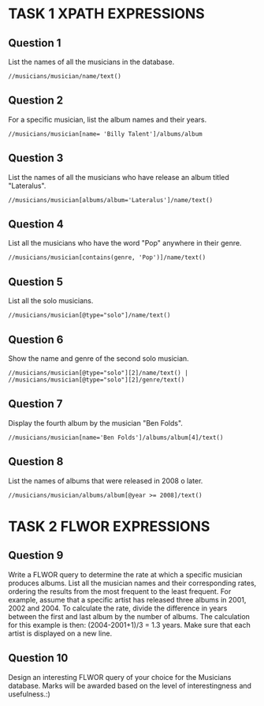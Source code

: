 # TASK 1 XPATH EXPRESSIONS
## Question 1 
List the names of all the musicians in the database.
```
//musicians/musician/name/text()
```

## Question 2 
For a specific musician, list the album names and their years.
```
//musicians/musician[name= 'Billy Talent']/albums/album
```

## Question 3 
List the names of all the musicians who have release an album titled "Lateralus".
```
//musicians/musician[albums/album='Lateralus']/name/text()
```


## Question 4 
List all the musicians who have the word "Pop" anywhere in their genre.
```
//musicians/musician[contains(genre, 'Pop')]/name/text()
```

## Question 5
List all the solo musicians.
```
//musicians/musician[@type="solo"]/name/text()
```

## Question 6 
Show the name and genre of the second solo musician.
```
//musicians/musician[@type="solo"][2]/name/text() | //musicians/musician[@type="solo"][2]/genre/text()
```

## Question 7 
Display the fourth album by the musician "Ben Folds".
```
//musicians/musician[name='Ben Folds']/albums/album[4]/text()
```

## Question 8
List the names of albums that were released in 2008 o later.
```
//musicians/musician/albums/album[@year >= 2008]/text()
```



# TASK 2 FLWOR EXPRESSIONS


## Question 9 
Write a FLWOR query to determine the rate at which a specific musician produces albums.
List all the musician names and their corresponding rates, ordering the results from the most frequent to the least frequent. 
For example, assume that a specific artist has released three albums in 2001, 2002 and 2004. To calculate the rate, divide the difference in years between the first and last album by the number of albums. 
The calculation for this example is then: (2004-2001+1)/3 = 1.3 years. 
Make sure that each artist is displayed on a new line.



## Question 10 
Design an interesting FLWOR query of your choice for the Musicians database. 
Marks will
be awarded based on the level of interestingness and usefulness.:)


